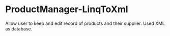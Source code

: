 # ProductManager-LinqToXml
Allow user to keep and edit record of products and their supplier.
Used XML as database.
